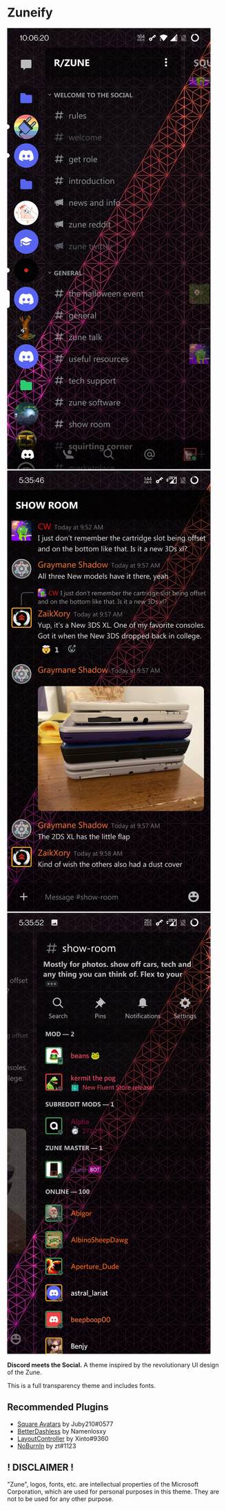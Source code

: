 # Zuneify
![Guild and channel list](/preview/guild-screen.jpg)
![Main chat screen](/preview/main-screen.jpg)
![Member list](preview/member-screen.jpg)

**Discord meets the Social.** A theme inspired by the revolutionary UI design of the Zune.

This is a full transparency theme and includes fonts.

## Recommended Plugins
* [Square Avatars](https://github.com/Juby210/Aliucord-plugins) by Juby210#0577
* [BetterDashless](https://github.com/MrAn0nym/Aliucord-plugins) by Namenlosxy
* [LayoutController](https://github.com/X1nto/AliucordPlugins) by Xinto#9360
* [NoBurnIn](https://github.com/zt64/aliucord-plugins) by zt#1123

## ! DISCLAIMER !
"Zune", logos, fonts, etc. are intellectual properties of the Microsoft Corporation, which are used for personal purposes in this theme. They are not to be used for any other purpose.
